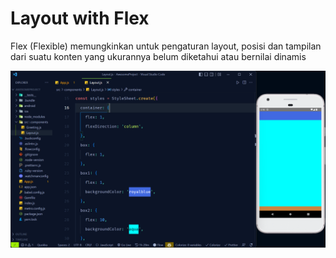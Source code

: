 # Layout with Flex

Flex (Flexible) memungkinkan untuk pengaturan layout, posisi dan tampilan dari suatu konten yang ukurannya belum diketahui atau bernilai dinamis

![](./image/flex.png)
